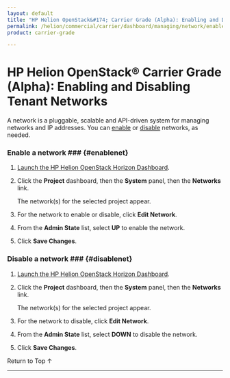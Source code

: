 ```yaml
---
layout: default
title: "HP Helion OpenStack&#174; Carrier Grade (Alpha): Enabling and Disabling Networks"
permalink: /helion/commercial/carrier/dashboard/managing/network/enable/
product: carrier-grade

---
```

<!--UNDER REVISION-->

<script>

function PageRefresh {
onLoad="window.refresh"
}

PageRefresh();

</script>

<!-- <p style="font-size: small;"> <a href="/helion/commercial/carrier/ga1/install/">&#9664; PREV</a> | <a href="/helion/commercial/carrier/ga1/install-overview/">&#9650; UP</a> | <a href="/helion/commercial/carrier/ga1/">NEXT &#9654;</a></p> -->

# HP Helion OpenStack&#174; Carrier Grade (Alpha): Enabling and Disabling Tenant Networks

A network is a pluggable, scalable and API-driven system for managing networks and IP addresses. You can [enable](#enablenet) or [disable](#disablenet) networks, as needed.

### Enable a network ### {#enablenet}

1. [Launch the HP Helion OpenStack Horizon Dashboard](/helion/openstack/carrier/dashboard/login/).

2. Click the **Project** dashboard, then the **System** panel, then the **Networks** link.

	The network(s) for the selected project appear. 

3. For the network to enable or disable, click **Edit Network**.

4. From the **Admin State** list, select **UP** to enable the network.

5. Click **Save Changes**.  

### Disable a network ### {#disablenet}

1. [Launch the HP Helion OpenStack Horizon Dashboard](/helion/openstack/carrier/dashboard/login/).

2. Click the **Project** dashboard, then the **System** panel, then the **Networks** link.

	The network(s) for the selected project appear. 

3. For the network to disable, click **Edit Network**.

4. From the **Admin State** list, select **DOWN** to disable the network.

5. Click **Save Changes**.  

<a href="#top" style="padding:14px 0px 14px 0px; text-decoration: none;"> Return to Top &#8593; </a>


----
